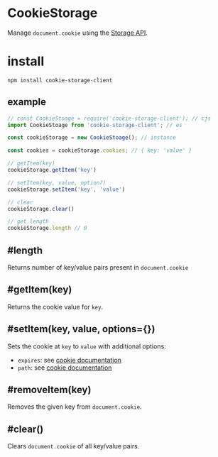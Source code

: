 # CookieStorage

Manage `document.cookie` using the [Storage API][storage-api].


# install

```shell
npm install cookie-storage-client
```

## example

```javascript
// const CookieStoage = require('cookie-storage-client'); // cjs
import CookieStoage from 'cookie-storage-client'; // es

const cookieStorage = new CookieStoage(); // instance

const cookies = cookieStorage.cookies; // { key: 'value' }

// getItem(key)
cookieStorage.getItem('key')

// setItem(key, value, option?)
cookieStorage.setItem('key', 'value')

// clear
cookieStorage.clear()

// get length
cookieStorage.length // 0

```

## #length

Returns number of key/value pairs present in `document.cookie`

## #getItem(key)

Returns the cookie value for `key`.

## #setItem(key, value, options={})

Sets the cookie at `key` to `value` with additional options:

- `expires`: see [cookie documentation][cookie-docs]
- `path`: see [cookie documentation][cookie-docs]

## #removeItem(key)

Removes the given key from `document.cookie`.

## #clear()

Clears `document.cookie` of all key/value pairs.

[storage-api]: https://developer.mozilla.org/en-US/docs/Web/API/Storage
[cookie-docs]: https://developer.mozilla.org/en-US/docs/Web/API/Document/cookie
